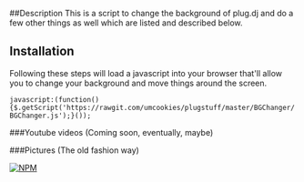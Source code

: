 ##Description
This is a script to change the background of plug.dj and do a few other things as well which are listed and described below.

## Installation
Following these steps will load a javascript into your browser that'll allow you to change your background and move things around the screen.

``` javascript:(function(){$.getScript('https://rawgit.com/umcookies/plugstuff/master/BGChanger/BGChanger.js');}()); ```

###Youtube videos
(Coming soon, eventually, maybe)

###Pictures (The old fashion way)



[![NPM](https://nodei.co/npm/plugapi.png?downloads=true)](https://nodei.co/npm/plugapi/)
